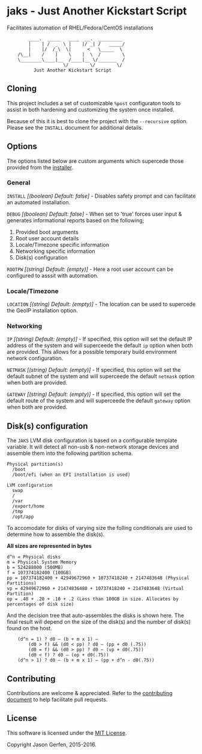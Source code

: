 # jaks - Just Another Kickstart Script

Facilitates automation of RHEL/Fedora/CentOS installations

```text
        ____.  _____   ____  __.  _________
        |    | /  _  \ |    |/ _| /   _____/
        |    |/  /_\  \|      <   \_____  \
    /\__|    /    |    \    |  \  /        \
    \________\____|__  /____|__ \/_______  /
                     \/        \/        \/
          Just Another Kickstart Script
```

## Cloning ##
This project includes a set of customizable `%post` configuraton tools
to assist in both hardening and customizing the system once installed.

Because of this it is best to clone the project with the `--recursive`
option. Please see the `INSTALL` document for additional details.

## Options ##
The options listed below are custom arguments which supercede those provided
from the [installer](https://rhinstaller.github.io/anaconda/boot-options.html).

### General ###
`INSTALL` *[(boolean) Default: false]* -
Disables safety prompt and can facilitate an automated installation.

`DEBUG` *[(boolean) Default: false]* -
When set to 'true' forces user input & generates informational reports based
on the following;

 1. Provided boot arguments
 2. Root user account details
 3. Locale/Timezone specific information
 4. Networking specific information
 5. Disk(s) configuration

`ROOTPW` *[(string) Default: (empty)]* -
Here a root user account can be configured to asssit with automation.

### Locale/Timezone ###
`LOCATION` *[(string) Default: (empty)]* -
The location can be used to supercede the GeoIP installation option.

### Networking ###
`IP` *[(string) Default: (empty)]* -
If specified, this option will set the default IP address of the system
and will superceede the default `ip` option when both are provided. This
allows for a possible temporary build environment network configuration.

`NETMASK` *[(string) Default: (empty)]* -
If specified, this option will set the default subnet of the system
and will superceede the default `netmask` option when both are provided.

`GATEWAY` *[(string) Default: (empty)]* -
If specified, this option will set the default route of the system
and will superceede the default `gateway` option when both are provided.

## Disk(s) configuration ##
The `JAKS` LVM disk configuration is based on a configurable template
variable. It will detect all non-usb & non-network storage devices and
assemble them into the following partition schema.

```text
Physical partition(s)
  /boot
  /boot/efi (when an EFI installation is used)

LVM configuration
  swap
  /
  /var
  /export/home
  /tmp
  /opt/app
```  

To accomodate for disks of varying size the folling conditionals are
used to determine how to assemble the disk(s).

**All sizes are represented in bytes**
```text
d^n = Physical disks 
m = Physical System Memory
b = 524288000 (500MB)
f = 107374182400 (100GB)
pp = 107374182400 + 42949672960 + 10737418240 + 2147483648 (Physical Partitions)
vp = 42949672960 + 21474836480 + 10737418240 + 2147483648 (Virtual Partition)
op = .40 + .20 + .10 + .2 (Less than 100GB in size. Allocates by percentages of disk size)
```

And the decision tree that auto-assembles the disks is shown here. The final
result will depend on the size of the disk(s) and the number of disk(s) found
on the host.

```text
	(d^n = 1) ? d0 – (b + m x 1) –
        (d0 > f) && (d0 < pp) ? d0 – (pp + d0 (.75))
        (d0 = f) && (d0 > pp) ? d0 – (vp + d0(.75))
        (d0 < f) ? d0 – (op + d0(.75))
	(d^n > 1) ? d0 – (b + m x 1) – (pp + d^n - d0(.75))
```

## Contributing ##
Contributions are welcome & appreciated. Refer to the
[contributing document](https://github.com/jas-/jaks/blob/master/CONTRIBUTING.md)
to help facilitate pull requests.

## License ##
This software is licensed under the
[MIT License](https://github.com/jas-/jaks/blob/master/LICENSE).

Copyright Jason Gerfen, 2015-2016.
